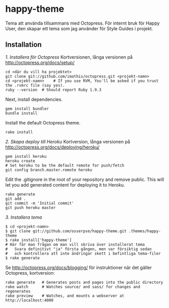 happy-theme
===========

Tema att använda tillsammans med Octopress. För internt bruk för Happy User, den skapar ett tema som jag använder för Style Guides i projekt.

## Installation

*1. Installera för Octopress* Kortversionen, långa versionen på http://octopress.org/docs/setup/

```
cd <där du vill ha projektet>
git clone git://github.com/imathis/octopress.git <projekt-namn>
cd <projekt-namn>    # If you use RVM, You'll be asked if you trust the .rvmrc file (say yes).
ruby --version  # Should report Ruby 1.9.3
```

Next, install dependencies.

```
gem install bundler
bundle install
```

Install the default Octopress theme.

```
rake install
```

*2. Skapa deploy till Heroku* Kortversion, långa versionen på http://octopress.org/docs/deploying/heroku/

```
gem install heroku
heroku create
# Set heroku to be the default remote for push/fetch
git config branch.master.remote heroku
```

Edit the .gitignore in the root of your repository and remove public. This will let you add generated content for deploying it to Heroku.

```
rake generate
git add .
git commit -m 'Initial commit'
git push heroku master
```

*3. Installera tema*

```
$ cd <projekt-namn>
$ git clone git://github.com/osserpse/happy-theme.git .themes/happy-theme
$ rake install['happy-theme']
# Här får man frågan om man vill skriva över installerat tema
#   Svara definitivt "ja" första gången, men var försiktig sedan
#   och kontrollera att inte ändringar skett i befintliga tema-filer
$ rake generate
```

Se http://octopress.org/docs/blogging/ för instruktioner när det gäller Octopress, kortversion:

```
rake generate   # Generates posts and pages into the public directory
rake watch      # Watches source/ and sass/ for changes and regenerates
rake preview    # Watches, and mounts a webserver at http://localhost:4000
```
